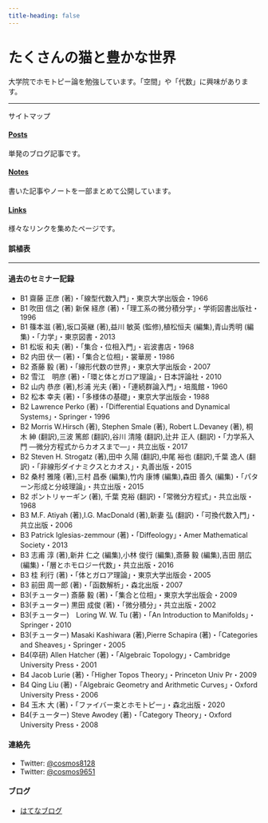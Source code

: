 ```yaml
---
title-heading: false
---
```


# たくさんの猫と豊かな世界
<!-- [sample pdf](pdf/sample_diagram.pdf) -->




大学院でホモトピー論を勉強しています。「空間」や「代数」に興味があります。



---
サイトマップ

#### <a href="/posts">Posts</a>
単発のブログ記事です。


#### <a href="/notes">Notes</a>
書いた記事やノートを一部まとめて公開しています。


#### <a href="/links">Links</a>
様々なリンクを集めたページです。
  
#### <span style="font-size:11pt;">誤植表</span>

---
#### <span style="font-size:11pt;">過去のセミナー記録</span>
- B1 齋藤 正彦 (著)・「線型代数入門」・東京大学出版会・1966
- B1 吹田 信之 (著) 新保 経彦 (著)・「理工系の微分積分学」・学術図書出版社・1996
- B1 篠本滋 (著),坂口英継 (著),益川 敏英 (監修),植松恒夫 (編集),青山秀明 (編集)・「力学」・東京図書・2013
- B1 松坂 和夫 (著)・「集合・位相入門」・岩波書店・1968
- B2 内田 伏一 (著)・「集合と位相」・裳華房・1986
- B2 斎藤 毅 (著)・「線形代数の世界」・東京大学出版会・2007
- B2 雪江　明彦 (著)・「環と体とガロア理論」・日本評論社・2010
- B2 山内 恭彦 (著),杉浦 光夫 (著)・「連続群論入門」・培風館・1960
- B2 松本 幸夫 (著)・「多様体の基礎」・東京大学出版会・1988
- B2 Lawrence Perko (著)・「Differential Equations and Dynamical Systems」・Springer・1996
- B2 Morris W.Hirsch (著), Stephen Smale (著), Robert L.Devaney (著), 桐木 紳 (翻訳),三波 篤郎 (翻訳),谷川 清隆 (翻訳),辻井 正人 (翻訳)・「力学系入門 ―微分方程式からカオスまで―」・共立出版・2017
- B2 Steven H. Strogatz (著),田中 久陽 (翻訳),中尾 裕也 (翻訳),千葉 逸人 (翻訳)・「非線形ダイナミクスとカオス」・丸善出版・2015
- B2 桑村 雅隆 (著),三村 昌泰 (編集),竹内 康博 (編集),森田 善久 (編集)・「パターン形成と分岐理論」・共立出版・2015
- B2 ポントリャーギン (著), 千葉 克裕 (翻訳)・「常微分方程式」・共立出版・1968
- B3 M.F. Atiyah (著),I.G. MacDonald (著),新妻 弘 (翻訳)・「可換代数入門」・共立出版・2006
- B3 Patrick Iglesias-zemmour (著)・「Diffeology」・Amer Mathematical Society・2013
- B3 志甫 淳 (著),新井 仁之 (編集),小林 俊行 (編集),斎藤 毅 (編集),吉田 朋広 (編集)・「層とホモロジー代数」・共立出版・2016
- B3 桂 利行 (著)・「体とガロア理論」・東京大学出版会・2005
- B3 前田 周一郎 (著)・「函数解析」・森北出版・2007
- B3(チューター) 斎藤 毅 (著)・「集合と位相」・東京大学出版会・2009
- B3(チューター) 黒田 成俊 (著)・「微分積分」・共立出版・2002
- B3(チューター)　Loring W. W. Tu (著)・「An Introduction to Manifolds」・Springer・2010
- B3(チューター) Masaki Kashiwara (著),Pierre Schapira (著)・「Categories and Sheaves」・Springer・2005
- B4(卒研) Allen Hatcher (著)・「Algebraic Topology」・Cambridge University Press・2001
- B4 Jacob Lurie (著)・「Higher Topos Theory」・Princeton Univ Pr・2009
- B4 Qing Liu (著)・「Algebraic Geometry and Arithmetic Curves」・Oxford University Press・2006
- B4 玉木 大 (著)・「ファイバー束とホモトピー」・森北出版・2020
- B4(チューター) Steve Awodey (著)・「Category Theory」・Oxford University Press・2008

#### <span style="font-size:11pt;">連絡先</span>
- Twitter: [@cosmos8128](https://twitter.com/@cosmos8128)
- Twitter: [@cosmos9651](https://twitter.com/@cosmos9651)

#### <span style="font-size:11pt;">ブログ</span>
- [はてなブログ](https://ibu8128.hatenablog.com)

